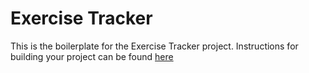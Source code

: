 # Exercise Tracker

This is the boilerplate for the Exercise Tracker project. Instructions for building your project can be found [here](https://www.freecodecamp.org/learn/apis-and-microservices/apis-and-microservices-projects/exercise-tracker)
